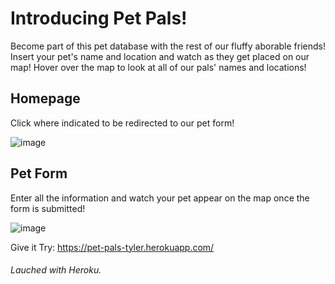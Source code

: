 # Introducing Pet Pals!
Become part of this pet database with the rest of our fluffy aborable friends!
Insert your pet's name and location and watch as they get placed on our map! Hover over the map to look at all of our pals' names and locations!

## Homepage
Click where indicated to be redirected to our pet form!

![image](https://user-images.githubusercontent.com/90146132/163691056-2e250eeb-a381-47bc-99ff-d4d1ac3ac946.png)

## Pet Form
Enter all the information and watch your pet appear on the map once the form is submitted!

![image](https://user-images.githubusercontent.com/90146132/163691115-b9ce2e44-4e6b-40bd-a0e8-51f776601c8b.png)

Give it Try: https://pet-pals-tyler.herokuapp.com/

###### *Lauched with Heroku.*
